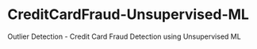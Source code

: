 # CreditCardFraud-Unsupervised-ML
Outlier Detection - Credit Card Fraud Detection using Unsupervised ML
